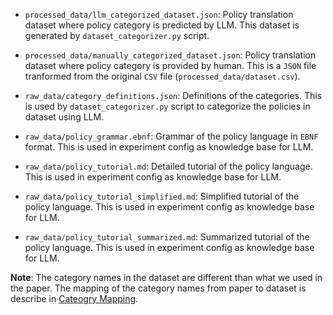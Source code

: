 - `processed_data/llm_categorized_dataset.json`: Policy translation dataset where policy category is predicted by LLM. This dataset is generated by `dataset_categorizer.py` script.

- `processed_data/manually_categorized_dataset.json`: Policy translation dataset where policy category is provided by human. This is a `JSON` file tranformed from the original `CSV` file (`processed_data/dataset.csv`).

 - `raw_data/category_definitions.json`: Definitions of the categories. This is used by `dataset_categorizer.py` script to categorize the policies in dataset using LLM.

 - `raw_data/policy_grammar.ebnf`: Grammar of the policy language in `EBNF` format. This is used in experiment config as knowledge base for LLM.

 - `raw_data/policy_tutorial.md`: Detailed tutorial of the policy language. This is used in experiment config as knowledge base for LLM.

 - `raw_data/policy_tutorial_simplified.md`: Simplified tutorial of the policy language. This is used in experiment config as knowledge base for LLM.

- `raw_data/policy_tutorial_summarized.md`: Summarized tutorial of the policy language. This is used in experiment config as knowledge base for LLM.

**Note**: The category names in the dataset are different than what we used in the paper. The mapping of the category names from paper to dataset is describe in [Cateogry Mapping](./paper_names_to_repo_names_map.md).
